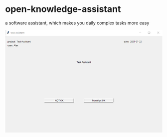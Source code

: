 # open-knowledge-assistant
a software assistant, which makes you daily complex tasks more easy 


<img src="firstscreen.png"/>



